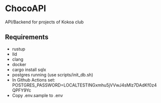 # ChocoAPI

API/Backend for projects of Kokoa club

## Requirements

- rustup
- lld
- clang
- docker
- cargo install sqlx
- postgres running (use scripts/init_db.sh)
- In Github Actions set: POSTGRES_PASSWORD=LOCALTESTINGxmhu5jVVwJ4sMlz7DAdKf0z4QPFY9Yc
- Copy .env.sample to .env
